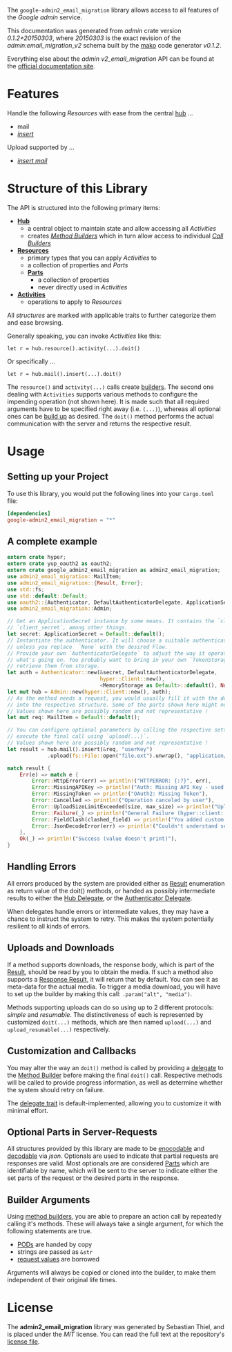 <!---
DO NOT EDIT !
This file was generated automatically from 'src/mako/api/README.md.mako'
DO NOT EDIT !
-->
The `google-admin2_email_migration` library allows access to all features of the *Google admin* service.

This documentation was generated from *admin* crate version *0.1.2+20150303*, where *20150303* is the exact revision of the *admin:email_migration_v2* schema built by the [mako](http://www.makotemplates.org/) code generator *v0.1.2*.

Everything else about the *admin* *v2_email_migration* API can be found at the
[official documentation site](https://developers.google.com/admin-sdk/email-migration/v2/).
# Features

Handle the following *Resources* with ease from the central [hub](http://byron.github.io/google-apis-rs/google-admin2_email_migration/struct.Admin.html) ... 

* mail
 * [*insert*](http://byron.github.io/google-apis-rs/google-admin2_email_migration/struct.MailInsertCall.html)


Upload supported by ...

* [*insert mail*](http://byron.github.io/google-apis-rs/google-admin2_email_migration/struct.MailInsertCall.html)



# Structure of this Library

The API is structured into the following primary items:

* **[Hub](http://byron.github.io/google-apis-rs/google-admin2_email_migration/struct.Admin.html)**
    * a central object to maintain state and allow accessing all *Activities*
    * creates [*Method Builders*](http://byron.github.io/google-apis-rs/google-admin2_email_migration/trait.MethodsBuilder.html) which in turn
      allow access to individual [*Call Builders*](http://byron.github.io/google-apis-rs/google-admin2_email_migration/trait.CallBuilder.html)
* **[Resources](http://byron.github.io/google-apis-rs/google-admin2_email_migration/trait.Resource.html)**
    * primary types that you can apply *Activities* to
    * a collection of properties and *Parts*
    * **[Parts](http://byron.github.io/google-apis-rs/google-admin2_email_migration/trait.Part.html)**
        * a collection of properties
        * never directly used in *Activities*
* **[Activities](http://byron.github.io/google-apis-rs/google-admin2_email_migration/trait.CallBuilder.html)**
    * operations to apply to *Resources*

All *structures* are marked with applicable traits to further categorize them and ease browsing.

Generally speaking, you can invoke *Activities* like this:

```Rust,ignore
let r = hub.resource().activity(...).doit()
```

Or specifically ...

```ignore
let r = hub.mail().insert(...).doit()
```

The `resource()` and `activity(...)` calls create [builders][builder-pattern]. The second one dealing with `Activities` 
supports various methods to configure the impending operation (not shown here). It is made such that all required arguments have to be 
specified right away (i.e. `(...)`), whereas all optional ones can be [build up][builder-pattern] as desired.
The `doit()` method performs the actual communication with the server and returns the respective result.

# Usage

## Setting up your Project

To use this library, you would put the following lines into your `Cargo.toml` file:

```toml
[dependencies]
google-admin2_email_migration = "*"
```

## A complete example

```Rust
extern crate hyper;
extern crate yup_oauth2 as oauth2;
extern crate google_admin2_email_migration as admin2_email_migration;
use admin2_email_migration::MailItem;
use admin2_email_migration::{Result, Error};
use std::fs;
use std::default::Default;
use oauth2::{Authenticator, DefaultAuthenticatorDelegate, ApplicationSecret, MemoryStorage};
use admin2_email_migration::Admin;

// Get an ApplicationSecret instance by some means. It contains the `client_id` and 
// `client_secret`, among other things.
let secret: ApplicationSecret = Default::default();
// Instantiate the authenticator. It will choose a suitable authentication flow for you, 
// unless you replace  `None` with the desired Flow.
// Provide your own `AuthenticatorDelegate` to adjust the way it operates and get feedback about 
// what's going on. You probably want to bring in your own `TokenStorage` to persist tokens and
// retrieve them from storage.
let auth = Authenticator::new(&secret, DefaultAuthenticatorDelegate,
                              hyper::Client::new(),
                              <MemoryStorage as Default>::default(), None);
let mut hub = Admin::new(hyper::Client::new(), auth);
// As the method needs a request, you would usually fill it with the desired information
// into the respective structure. Some of the parts shown here might not be applicable !
// Values shown here are possibly random and not representative !
let mut req: MailItem = Default::default();

// You can configure optional parameters by calling the respective setters at will, and
// execute the final call using `upload(...)`.
// Values shown here are possibly random and not representative !
let result = hub.mail().insert(&req, "userKey")
             .upload(fs::File::open("file.ext").unwrap(), "application/octet-stream".parse().unwrap());

match result {
    Err(e) => match e {
        Error::HttpError(err) => println!("HTTPERROR: {:?}", err),
        Error::MissingAPIKey => println!("Auth: Missing API Key - used if there are no scopes"),
        Error::MissingToken => println!("OAuth2: Missing Token"),
        Error::Cancelled => println!("Operation canceled by user"),
        Error::UploadSizeLimitExceeded(size, max_size) => println!("Upload size too big: {} of {}", size, max_size),
        Error::Failure(_) => println!("General Failure (hyper::client::Response doesn't print)"),
        Error::FieldClash(clashed_field) => println!("You added custom parameter which is part of builder: {:?}", clashed_field),
        Error::JsonDecodeError(err) => println!("Couldn't understand server reply - maybe API needs update: {:?}", err),
    },
    Ok(_) => println!("Success (value doesn't print)"),
}

```
## Handling Errors

All errors produced by the system are provided either as [Result](http://byron.github.io/google-apis-rs/google-admin2_email_migration/enum.Result.html) enumeration as return value of 
the doit() methods, or handed as possibly intermediate results to either the 
[Hub Delegate](http://byron.github.io/google-apis-rs/google-admin2_email_migration/trait.Delegate.html), or the [Authenticator Delegate](http://byron.github.io/google-apis-rs/google-admin2_email_migration/../yup-oauth2/trait.AuthenticatorDelegate.html).

When delegates handle errors or intermediate values, they may have a chance to instruct the system to retry. This 
makes the system potentially resilient to all kinds of errors.

## Uploads and Downloads
If a method supports downloads, the response body, which is part of the [Result](http://byron.github.io/google-apis-rs/google-admin2_email_migration/enum.Result.html), should be
read by you to obtain the media.
If such a method also supports a [Response Result](http://byron.github.io/google-apis-rs/google-admin2_email_migration/trait.ResponseResult.html), it will return that by default.
You can see it as meta-data for the actual media. To trigger a media download, you will have to set up the builder by making
this call: `.param("alt", "media")`.

Methods supporting uploads can do so using up to 2 different protocols: 
*simple* and *resumable*. The distinctiveness of each is represented by customized 
`doit(...)` methods, which are then named `upload(...)` and `upload_resumable(...)` respectively.

## Customization and Callbacks

You may alter the way an `doit()` method is called by providing a [delegate](http://byron.github.io/google-apis-rs/google-admin2_email_migration/trait.Delegate.html) to the 
[Method Builder](http://byron.github.io/google-apis-rs/google-admin2_email_migration/trait.CallBuilder.html) before making the final `doit()` call. 
Respective methods will be called to provide progress information, as well as determine whether the system should 
retry on failure.

The [delegate trait](http://byron.github.io/google-apis-rs/google-admin2_email_migration/trait.Delegate.html) is default-implemented, allowing you to customize it with minimal effort.

## Optional Parts in Server-Requests

All structures provided by this library are made to be [enocodable](http://byron.github.io/google-apis-rs/google-admin2_email_migration/trait.RequestValue.html) and 
[decodable](http://byron.github.io/google-apis-rs/google-admin2_email_migration/trait.ResponseResult.html) via *json*. Optionals are used to indicate that partial requests are responses 
are valid.
Most optionals are are considered [Parts](http://byron.github.io/google-apis-rs/google-admin2_email_migration/trait.Part.html) which are identifiable by name, which will be sent to 
the server to indicate either the set parts of the request or the desired parts in the response.

## Builder Arguments

Using [method builders](http://byron.github.io/google-apis-rs/google-admin2_email_migration/trait.CallBuilder.html), you are able to prepare an action call by repeatedly calling it's methods.
These will always take a single argument, for which the following statements are true.

* [PODs][wiki-pod] are handed by copy
* strings are passed as `&str`
* [request values](http://byron.github.io/google-apis-rs/google-admin2_email_migration/trait.RequestValue.html) are borrowed

Arguments will always be copied or cloned into the builder, to make them independent of their original life times.

[wiki-pod]: http://en.wikipedia.org/wiki/Plain_old_data_structure
[builder-pattern]: http://en.wikipedia.org/wiki/Builder_pattern
[google-go-api]: https://github.com/google/google-api-go-client

# License
The **admin2_email_migration** library was generated by Sebastian Thiel, and is placed 
under the *MIT* license.
You can read the full text at the repository's [license file][repo-license].

[repo-license]: https://github.com/Byron/google-apis-rs/LICENSE.md
